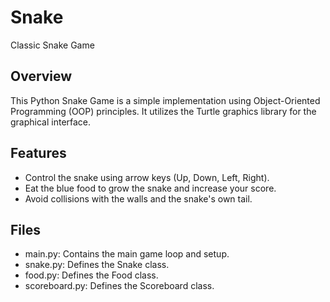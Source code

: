 # Snake
Classic Snake Game

## Overview
This Python Snake Game is a simple implementation using Object-Oriented Programming (OOP) principles. It utilizes the Turtle graphics library for the graphical interface.

## Features
- Control the snake using arrow keys (Up, Down, Left, Right).
- Eat the blue food to grow the snake and increase your score.
- Avoid collisions with the walls and the snake's own tail.

## Files
- main.py: Contains the main game loop and setup.
- snake.py: Defines the Snake class.
- food.py: Defines the Food class.
- scoreboard.py: Defines the Scoreboard class.
